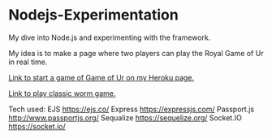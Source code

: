 # Nodejs-Experimentation
My dive into Node.js and experimenting with the framework.

My idea is to make a page where two players can play the Royal Game of Ur in real time. 

[Link to start a game of Game of Ur on my Heroku page.](https://ancient-caverns-95141.herokuapp.com/game-of-ur "Game of Ur")

[Link to play classic worm game.](https://ancient-caverns-95141.herokuapp.com/worm-game "Classic Worm Game")

Tech used:
    EJS             <https://ejs.co/>
    Express         <https://expressjs.com/>
    Passport.js     <http://www.passportjs.org/>
    Sequalize       <https://sequelize.org/>
    Socket.IO       <https://socket.io/>
